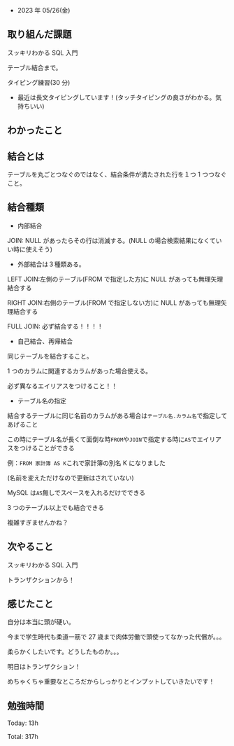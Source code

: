 - 2023 年 05/26(金)

## 取り組んだ課題

スッキリわかる SQL 入門

テーブル結合まで。

タイピング練習(30 分)

- 最近は長文タイピングしています！(タッチタイピングの良さがわかる。気持ちいい)

## わかったこと

## 結合とは

テーブルを丸ごとつなぐのではなく、結合条件が満たされた行を１つ 1 つつなぐこと。

## 結合種類

- 内部結合

JOIN: NULL があったらその行は消滅する。(NULL の場合検索結果になくていい時に使えそう)

- 外部結合は３種類ある。

LEFT JOIN:左側のテーブル(FROM で指定した方)に NULL があっても無理矢理結合する

RIGHT JOIN:右側のテーブル(FROM で指定しない方)に NULL があっても無理矢理結合する

FULL JOIN: 必ず結合する！！！！

- 自己結合、再帰結合

同じテーブルを結合すること。

1 つのカラムに関連するカラムがあった場合使える。

必ず異なるエイリアスをつけること！！

- テーブル名の指定

結合するテーブルに同じ名前のカラムがある場合は`テーブル名.カラム名`で指定してあげること

この時にテーブル名が長くて面倒な時`FROM`や`JOIN`で指定する時に`AS`でエイリアスをつけることができる

例：`FROM 家計簿 AS K`これで家計簿の別名 K になりました

(名前を変えただけなので更新はされていない)

MySQL は`AS`無しでスペースを入れるだけでできる

3 つのテーブル以上でも結合できる

複雑すぎませんかね？

## 次やること

スッキリわかる SQL 入門

トランザクションから！

## 感じたこと

自分は本当に頭が硬い。

今まで学生時代も柔道一筋で 27 歳まで肉体労働で頭使ってなかった代償が。。。

柔らかくしたいです。どうしたものか。。。

明日はトランザクション！

めちゃくちゃ重要なところだからしっかりとインプットしていきたいです！

## 勉強時間

Today: 13h

Total: 317h
